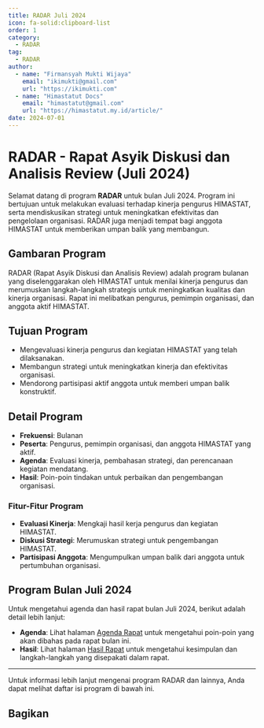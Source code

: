 ```yaml
--- 
title: RADAR Juli 2024
icon: fa-solid:clipboard-list
order: 1
category:
  - RADAR
tag:
  - RADAR
author:
  - name: "Firmansyah Mukti Wijaya"
    email: "ikimukti@gmail.com"
    url: "https://ikimukti.com"
  - name: "Himastatut Docs"
    email: "himastatut@gmail.com"
    url: "https://himastatut.my.id/article/"
date: 2024-07-01
--- 
```


# RADAR - Rapat Asyik Diskusi dan Analisis Review (Juli 2024)

Selamat datang di program **RADAR** untuk bulan Juli 2024. Program ini bertujuan untuk melakukan evaluasi terhadap kinerja pengurus HIMASTAT, serta mendiskusikan strategi untuk meningkatkan efektivitas dan pengelolaan organisasi. RADAR juga menjadi tempat bagi anggota HIMASTAT untuk memberikan umpan balik yang membangun.

## Gambaran Program

RADAR (Rapat Asyik Diskusi dan Analisis Review) adalah program bulanan yang diselenggarakan oleh HIMASTAT untuk menilai kinerja pengurus dan merumuskan langkah-langkah strategis untuk meningkatkan kualitas dan kinerja organisasi. Rapat ini melibatkan pengurus, pemimpin organisasi, dan anggota aktif HIMASTAT.

## Tujuan Program
- Mengevaluasi kinerja pengurus dan kegiatan HIMASTAT yang telah dilaksanakan.
- Membangun strategi untuk meningkatkan kinerja dan efektivitas organisasi.
- Mendorong partisipasi aktif anggota untuk memberi umpan balik konstruktif.

## Detail Program
- **Frekuensi**: Bulanan
- **Peserta**: Pengurus, pemimpin organisasi, dan anggota HIMASTAT yang aktif.
- **Agenda**: Evaluasi kinerja, pembahasan strategi, dan perencanaan kegiatan mendatang.
- **Hasil**: Poin-poin tindakan untuk perbaikan dan pengembangan organisasi.

### Fitur-Fitur Program
- **Evaluasi Kinerja**: Mengkaji hasil kerja pengurus dan kegiatan HIMASTAT.
- **Diskusi Strategi**: Merumuskan strategi untuk pengembangan HIMASTAT.
- **Partisipasi Anggota**: Mengumpulkan umpan balik dari anggota untuk pertumbuhan organisasi.

## Program Bulan Juli 2024

Untuk mengetahui agenda dan hasil rapat bulan Juli 2024, berikut adalah detail lebih lanjut:

- **Agenda**: Lihat halaman [Agenda Rapat](./radar-2024-07-agenda.md) untuk mengetahui poin-poin yang akan dibahas pada rapat bulan ini.
- **Hasil**: Lihat halaman [Hasil Rapat](./radar-2024-07-hasil.md) untuk mengetahui kesimpulan dan langkah-langkah yang disepakati dalam rapat.

--- 

Untuk informasi lebih lanjut mengenai program RADAR dan lainnya, Anda dapat melihat daftar isi program di bawah ini.

<Catalog />


## Bagikan
<Share colorful />
<GitContributors />
<GitChangelog />